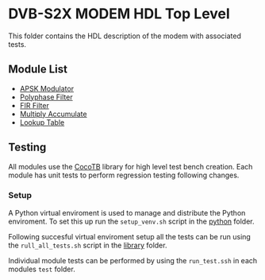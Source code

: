# DVB-S2X MODEM HDL Top Level

This folder contains the HDL description of the modem with associated tests.

## Module List

- [APSK Modulator](library/apsk_modulator)
- [Polyphase Filter](library/polyphase_filter)
- [FIR Filter](library/fir_filter)
- [Multiply Accumulate](library/multiply_accumulate)
- [Lookup Table](library/lookup_table)

## Testing

All modules use the [CocoTB](https://github.com/cocotb/cocotb) library for high level test bench creation.  Each module has unit tests to perform regression testing following changes.

### Setup

A Python virtual enviroment is used to manage and distribute the Python enviroment.  To set this up run the `setup_venv.sh` script in the [python](../python) folder.  

Following succesful virtual enviroment setup all the tests can be run using the `rull_all_tests.sh` script in the [library](library) folder.

Individual module tests can be performed by using the `run_test.ssh` in each modules `test` folder.  